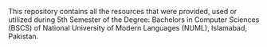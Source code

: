 This repository contains all the resources that were provided, used or utilized during 5th Semester of the Degree: Bachelors in Computer Sciences (BSCS) of National University of Modern Languages (NUML), Islamabad, Pakistan.